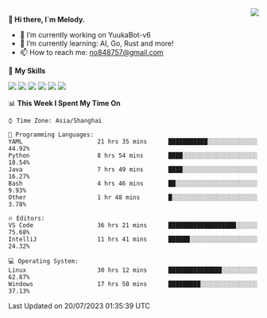 <a href="#">
  <img align="right" src="https://github-readme-stats.vercel.app/api?username=melodyyuuka&count_private=true&show_icons=true" />
</a>

**👋 Hi there, I`m Melody.**

- 🔭 I’m currently working on YuukaBot-v6
- 🌱 I’m currently learning: AI, Go, Rust and more!
- 📫 How to reach me: no848757@gmail.com

🌟 **My Skills** 

![](https://img.shields.io/badge/-Python-3e74a2?style=flat-square&logo=Python&logoColor=fff)
![](https://img.shields.io/badge/-Java-007396?style=flat-square&logo=OpenJDK&logoColor=fff)
![](https://img.shields.io/badge/-Node.js-339933?style=flat-square&logo=Node.js&logoColor=fff)
![](https://img.shields.io/badge/-Git-f05032?style=flat-square&logo=git&logoColor=fff)
![](https://img.shields.io/badge/-PostgreSQL-4169e1?style=flat-square&logo=PostgreSQL&logoColor=fff)
![](https://img.shields.io/badge/-VSCode-007acc?style=flat-square&logo=Visual-Studio-Code&logoColor=fff)


<!--START_SECTION:waka-->
📊 **This Week I Spent My Time On** 

```text
⌚︎ Time Zone: Asia/Shanghai

💬 Programming Languages: 
YAML                     21 hrs 35 mins      ███████████░░░░░░░░░░░░░░   44.92% 
Python                   8 hrs 54 mins       ████░░░░░░░░░░░░░░░░░░░░░   18.54% 
Java                     7 hrs 49 mins       ████░░░░░░░░░░░░░░░░░░░░░   16.27% 
Bash                     4 hrs 46 mins       ██░░░░░░░░░░░░░░░░░░░░░░░   9.93% 
Other                    1 hr 48 mins        █░░░░░░░░░░░░░░░░░░░░░░░░   3.78%

🔥 Editors: 
VS Code                  36 hrs 21 mins      ███████████████████░░░░░░   75.68% 
IntelliJ                 11 hrs 41 mins      ██████░░░░░░░░░░░░░░░░░░░   24.32%

💻 Operating System: 
Linux                    30 hrs 12 mins      ███████████████░░░░░░░░░░   62.87% 
Windows                  17 hrs 50 mins      █████████░░░░░░░░░░░░░░░░   37.13%

```


 Last Updated on 20/07/2023 01:35:39 UTC
<!--END_SECTION:waka-->
